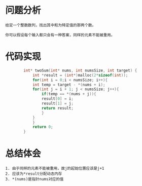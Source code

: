 # 问题分析
	
	给定一个整数数列，找出其中和为特定值的那两个数。

	你可以假设每个输入都只会有一种答案，同样的元素不能被重用。
# 代码实现
```C
		int* twoSum(int* nums, int numsSize, int target) {
		    int *result = (int*)malloc(2*sizeof(int));
		    for(int i = 0;i < numsSize; i++){
			int temp = target - *(nums + i);
			for(int j = i + 1; j < numsSize; j++){
			    if(temp == *(nums + j)){
				result[0] = i;
				result[1] = j;
				return result;
			    }
			}  
		    }
		    return 0;
		}
```
# 总结体会
	1. 由于同样的元素不能被重用，故j的起始位置应该是j+1
	2. 应该为*result分配动态内存
	3. *(nums)是指针nums对应的值
